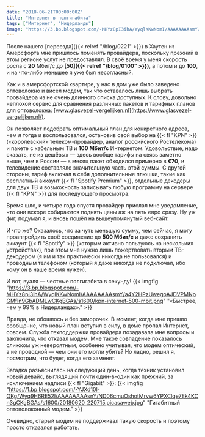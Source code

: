 ```yaml
---
date: "2018-06-21T00:00:00Z"
title: "Интернет в полгигабита"
tags: ["Интернет", "Нидерланды"]
image: "https://3.bp.blogspot.com/-MHYz8pI3ihA/WyqlKKwNomI/AAAAAAAAsmY/a4Y2HPzUwegoAJDVPMNpGMfln9GbADMLwCKgBGAs/s1600/kpn-internet-500-mbit.png"
---
```


После нашего [переезда]({{< relref "/blog/0221" >}}) в Хаутен из Амерсфорта мне пришлось поменять провайдера, поскольку прежний в этом регионе услуг не предоставлял. В своё время у меня скорость росла с **20** Мбит/с до **[50]({{< relref "/blog/0100" >}})**, а потом и до **100**, и на что-либо меньшее я уже был несогласный.

Как и в амерсфортской квартире, у нас в дом уже было заведено оптоволокно и висел модем, так что оставалось лишь выбрать провайдера из не очень длинного списка доступных. К слову, довольно неплохой сервис для сравнения различных пакетов и тарифных планов для оптоволокна: [www.glasvezel-vergelijken.nl](https://www.glasvezel-vergelijken.nl/).

Он позволяет подобрать оптимальный план для конкретного адреса, чем я тогда и воспользовался, остановив свой выбор на {{< fl "KPN" >}} («королевский» телеком-провайдер, аналог российского Ростелекома) и пакете с кабельным ТВ и **100 Мбит/с** Интернетом. Удовольствие, надо сказать, не из дешёвых — здесь вообще тарифы на связь заметно выше, чем в России — в месяц пакет обходился примерно в **€70**, и телевидение составляло значительную часть этой суммы. С другой стороны, тариф включал в себя дополнительные плюшки, такие как бесплатный аккаунт {{< fl "Spotify Premium" >}}, отдельные декодеры для двух ТВ и возможность записывать любую программу на сервере {{< fl "KPN" >}} для последующего просмотра.

Время шло, и четыре года спустя провайдер прислал мне уведомление, что они вскоре собираются поднять цены аж на пять евро сразу. Ну уж фиг, подумал я, и вновь пошёл на вышеупомянутый веб-сайт.

И что же? Оказалось, что за чуть меньшую сумму, чем сейчас, я могу проапгрейдить своё соединение до **500 Мбит/с** и даже сохранить аккаунт {{< fl "Spotify" >}} (которым активно пользуюсь на нескольких устройствах), при этом мне нужно лишь пожертвовать вторым ТВ-декодером (я им и так практически никогда не пользовался) и проводным телефоном (который я даже никогда не подключал, ибо кому он в наше время нужен).

И вот, вуаля — честные полгигабита в секунду!
{{< imgfig "https://3.bp.blogspot.com/-MHYz8pI3ihA/WyqlKKwNomI/AAAAAAAAsmY/a4Y2HPzUwegoAJDVPMNpGMfln9GbADMLwCKgBGAs/s1600/kpn-internet-500-mbit.png" "«Быстрее, чем у 99% в Нидерландах»." >}}

Правда, не обошлось и без заморочек. В момент, когда мне пришло сообщение, что новый план вступил в силу, в доме пропал Интернет, совсем. Служба техподдержки провайдера позадавала мне вопросы и заключила, что отказал модем. Мне такое совпадение показалось слижком уж невероятным, особенно учитывая, что модем оптический, а не проводной — чем они его могли убить? Но ладно, решил я, посмотрим, что будет, когда его заменят.

Загадка разъяснилась на следующий день, когда техник установил новый девайс, выглядящий почти один-в-один как прежний, за исключением надписи {{< fl "Gigabit" >}}:
{{< imgfig "https://1.bp.blogspot.com/-YJXd10l-QKg/Wyq9H6RE52I/AAAAAAAAsnY/ND06cmuOshotMrvw6YPXClqe7Ek4KCn3gCKgBGAs/s1600/20180620_220715.picasaweb.jpg" "Гигабитный оптоволоконный модем." >}}

Очевидно, старый модем не поддерживал такую скорость и поэтому просто отказался работать.
